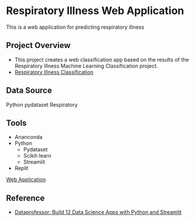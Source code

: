 # Respiratory Illness Web Application

This is a web application for predicting respiratory illness

## Project Overview
- This project creates a web classification app based on the results of the Respiratory Illness Machine Learning Classification project.
- [Respiratory Illness Classification](https://github.com/Sarah269/glowing-dollop/tree/main/Respiratory%20Illness)

## Data Source
Python pydataset Respiratory

## Tools
- Ananconda
- Python
  - Pydataset
  - Scikit-learn
  - Streamlit
- Replit

[Web Application](https://sarah269-amazinglavender-main-rmjytj.streamlit.app/)

## Reference
- [Dataprofessor: Build 12 Data Science Apps with Python and Streamlit](https://www.youtube.com/watch?v=JwSS70SZdyM)
